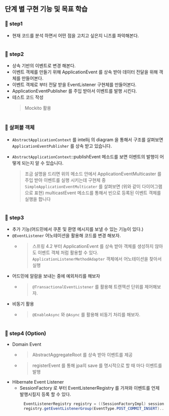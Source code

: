 ## 단계 별 구현 기능 및 목표 학습

### 🚀 step1

- 현재 코드를 분석 하면서 어떤 점을 고치고 싶은지 니즈를 파악해본다.

#

### 🚀 step2

- 상속 기반의 이벤트로 변경 해본다.
- 이벤트 객체를 만들기 위해 ApplicationEvent 를 상속 받아 데이터 전달을 위해 객체를 만들어본다.
- 이벤트 객체로 부터 전달 받을 EventListener 구현체를 만들어본다.
- ApplicationEventPublisher 를 주입 받아서 이벤트를 발행 시킨다.
- 테스트 코드 작성
  > Mockito 활용

#

### 📖 살펴볼 객체

- `AbstractApplicationContext` 를 intellij 의 diagram 을 통해서 구조를 살펴보면 `ApplicationEventPublisher` 를 상속 받고 있습니다.
- `AbstractApplicationContext`::publishEvent 메소드를 보면 이벤트의 발행이 어떻게 되는지 알 수 있습니다.

  > 조금 설명을 드리면 위의 메소드 안에서 ApplicationEventMulticaster 를 주입 받아 이벤트를 실행 시키는데 구현체 중 `SimpleApplicationEventMulticater` 를 살펴보면 (위와 같이 다이어그램으로 표현) multicastEvent 메소드를 통해서 빈으로 등록된 이벤트 객체를 실행을 합니다

#

### 🚀 step3

- 추가 기능(어드민에서 쿠폰 및 환영 메시지를 보낼 수 있는 기능이 있다.)
- `@EventListener` 어노테이션을 활용해 코드를 변경 해보자.
    - > 스프링 4.2 부터 ApplicationEvent 를 상속 받아 객체를 생성하지 않아도 이벤트 객체 처럼 활용할 수 있다.  `ApplicationListenerMethodAdapter` 객체에서 어노테이션을 찾아서 실행
- 어드민에 알람을 보내는 중에 예외처리를 해보자
    - > `@TransactionalEventListener` 를 활용해 트랜잭션 단위를 제어해보자.
- 비동기 활용
    - > `@EnableAsync` 와 `@Async` 를 활용해 비동기 처리를 해보자.

#

### 🚀 step4 (Option)

- Domain Event
    - > AbstractAggregateRoot 를 상속 받아 이벤트를 제공
    - > registerEvent 를 통해 jpa의 save 를 명시적으로 할 때 마다 이벤트를 발행
- Hibernate Event Listener
    - SessionFactory 로 부터 EventListenerRegistry 를 가져와 이벤트를 언제 발행시킬지 등록 할 수 있다.
   ```java
        EventListenerRegistry registry = ((SessionFactoryImpl) sessionFactory).getServiceRegistry().getService(EventListenerRegistry.class);
        registry.getEventListenerGroup(EventType.POST_COMMIT_INSERT)..appendListener(ListenrBean);
    ```